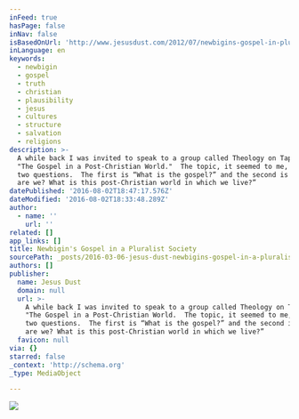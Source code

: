 ```yaml
---
inFeed: true
hasPage: false
inNav: false
isBasedOnUrl: 'http://www.jesusdust.com/2012/07/newbigins-gospel-in-pluralist-society.html'
inLanguage: en
keywords:
  - newbigin
  - gospel
  - truth
  - christian
  - plausibility
  - jesus
  - cultures
  - structure
  - salvation
  - religions
description: >-
  A while back I was invited to speak to a group called Theology on Tap about
  "The Gospel in a Post-Christian World."  The topic, it seemed to me, begged
  two questions.  The first is “What is the gospel?” and the second is “Where
  are we? What is this post-Christian world in which we live?”
datePublished: '2016-08-02T18:47:17.576Z'
dateModified: '2016-08-02T18:33:48.289Z'
author:
  - name: ''
    url: ''
related: []
app_links: []
title: Newbigin's Gospel in a Pluralist Society
sourcePath: _posts/2016-03-06-jesus-dust-newbigins-gospel-in-a-pluralist-society-summar.md
authors: []
publisher:
  name: Jesus Dust
  domain: null
  url: >-
    A while back I was invited to speak to a group called Theology on Tap about
    "The Gospel in a Post-Christian World.  The topic, it seemed to me, begged
    two questions.  The first is “What is the gospel?” and the second is “Where
    are we? What is this post-Christian world in which we live?”
  favicon: null
via: {}
starred: false
_context: 'http://schema.org'
_type: MediaObject

---
```

![](https://s3-us-west-2.amazonaws.com/the-grid-img/p/9870e1801b0338818e2e3f33af238c35fde4b8ff.jpg)